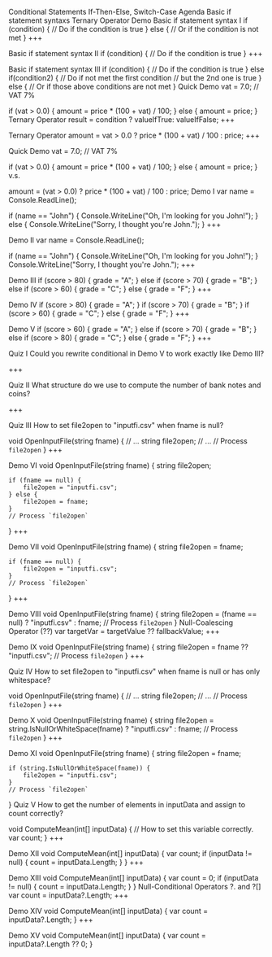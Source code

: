 Conditional Statements
If-Then-Else, Switch-Case
Agenda
Basic if statement syntaxs
Ternary Operator
Demo
Basic if statement syntax I
if (condition) {
	// Do if the condition is true
} else {
	// Or if the condition is not met
}
+++

Basic if statement syntax II
if (condition) {
	// Do if the condition is true
}
+++

Basic if statement syntax III
if (condition) {
	// Do if the condition is true
} else if(condition2) {
	// Do if not met the first condition
	// but the 2nd one is true
} else {
	// Or if those above conditions are not met
}
Quick Demo
vat = 7.0; // VAT 7%

if (vat > 0.0) {
	amount = price * (100 + vat) / 100;
} else {
	amount = price;
}
Ternary Operator
result = condition ? valueIfTrue: valueIfFalse;
+++

Ternary Operator
amount = vat > 0.0 ? price * (100 + vat) / 100 : price;
+++

Quick Demo
vat = 7.0; // VAT 7%

if (vat > 0.0) {
	amount = price * (100 + vat) / 100;
} else {
	amount = price;
}
v.s.

amount = (vat > 0.0) ? price * (100 + vat) / 100 : price;
Demo I
var name = Console.ReadLine();

if (name == "John") {
	Console.WriteLine("Oh, I'm looking for you John!");
} else {
	Console.WriteLine("Sorry, I thought you're John.");
}
+++

Demo II
var name = Console.ReadLine();

if (name == "John") {
	Console.WriteLine("Oh, I'm looking for you John!");
}
Console.WriteLine("Sorry, I thought you're John.");
+++

Demo III
if (score > 80) {
	grade = "A";
} else if (score > 70) {
	grade = "B";
} else if (score > 60) {
	grade = "C";
} else {
	grade = "F";
}
+++

Demo IV
if (score > 80) {
	grade = "A";
} if (score > 70) {
	grade = "B";
} if (score > 60) {
	grade = "C";
} else {
	grade = "F";
}
+++

Demo V
if (score > 60) {
	grade = "A";
} else if (score > 70) {
	grade = "B";
} else if (score > 80) {
	grade = "C";
} else {
	grade = "F";
}
+++

Quiz I
Could you rewrite conditional in Demo V to work exactly like Demo III?

+++

Quiz II
What structure do we use to compute the number of bank notes and coins?

+++

Quiz III
How to set file2open to "inputfi.csv" when fname is null?

void OpenInputFile(string fname) {
	// ...
	string file2open;
	// ...
	// Process `file2open`
}
+++

Demo VI
void OpenInputFile(string fname) {
	string file2open;

	if (fname == null) {
		file2open = "inputfi.csv";
	} else {
		file2open = fname;
	}
	// Process `file2open`
}
+++

Demo VII
void OpenInputFile(string fname) {
	string file2open = fname;

	if (fname == null) {
		file2open = "inputfi.csv";
	}
	// Process `file2open`
}
+++

Demo VIII
void OpenInputFile(string fname) {
	string file2open = (fname == null)
		? "inputfi.csv"
		: fname;
	// Process `file2open`
}
Null-Coalescing Operator (??)
var targetVar = targetValue ?? fallbackValue;
+++

Demo IX
void OpenInputFile(string fname) {
	string file2open = fname ?? "inputfi.csv";
	// Process `file2open`
}
+++

Quiz IV
How to set file2open to "inputfi.csv" when fname is null or has only whitespace?

void OpenInputFile(string fname) {
	// ...
	string file2open;
	// ...
	// Process `file2open`
}
+++

Demo X
void OpenInputFile(string fname) {
	string file2open = string.IsNullOrWhiteSpace(fname)
		? "inputfi.csv"
		: fname;
	// Process `file2open`
}
+++

Demo XI
void OpenInputFile(string fname) {
	string file2open = fname;

	if (string.IsNullOrWhiteSpace(fname)) {
		file2open = "inputfi.csv";
	}
	// Process `file2open`
}
Quiz V
How to get the number of elements in inputData and assign to count correctly?

void ComputeMean(int[] inputData) {
	// How to set this variable correctly.
	var count;
}
+++

Demo XII
void ComputeMean(int[] inputData) {
	var count;
	if (inputData != null) {
		count = inputData.Length;
	}
}
+++

Demo XIII
void ComputeMean(int[] inputData) {
	var count = 0;
	if (inputData != null) {
		count = inputData.Length;
	}
}
Null-Conditional Operators
?. and ?[]
var count = inputData?.Length;
+++

Demo XIV
void ComputeMean(int[] inputData) {
	var count = inputData?.Length;
}
+++

Demo XV
void ComputeMean(int[] inputData) {
	var count = inputData?.Length ?? 0;
}
